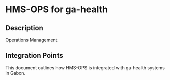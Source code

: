 # HMS-OPS for ga-health

## Description

Operations Management

## Integration Points

This document outlines how HMS-OPS is integrated with ga-health systems in Gabon.
